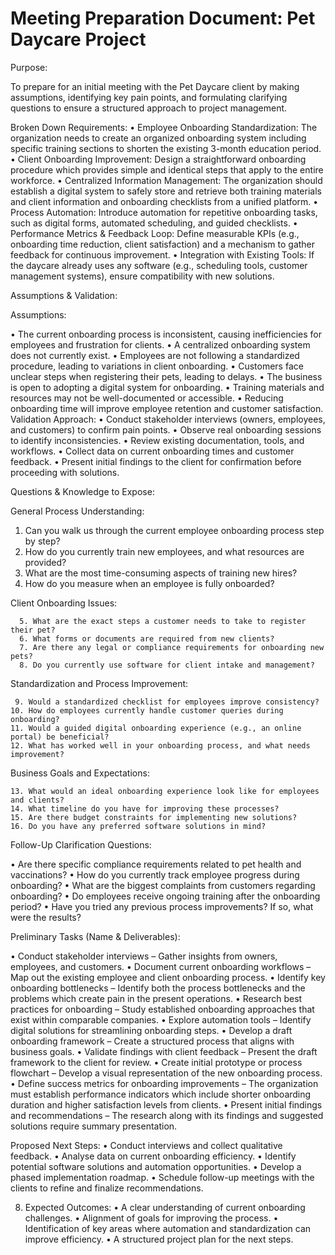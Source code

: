 # Meeting Preparation Document: Pet Daycare Project

Purpose:

To prepare for an initial meeting with the Pet Daycare client by making assumptions, identifying key pain 
points, and formulating clarifying questions to ensure a structured approach to project management.
 
Broken Down Requirements:
•	Employee Onboarding Standardization: The organization needs to create an organized onboarding system 
including specific training sections to shorten the existing 3-month education period.
•	Client Onboarding Improvement: Design a straightforward onboarding procedure which provides simple and 
identical steps that apply to the entire workforce.
•	Centralized Information Management: The organization should establish a digital system to safely store 
and retrieve both training materials and client information and onboarding checklists from a unified platform.
•	Process Automation: Introduce automation for repetitive onboarding tasks, such as digital forms, 
automated scheduling, and guided checklists.
•	Performance Metrics & Feedback Loop: Define measurable KPIs (e.g., onboarding time reduction, client 
satisfaction) and a mechanism to gather feedback for continuous improvement.
•	Integration with Existing Tools: If the daycare already uses any software (e.g., scheduling tools, 
customer management systems), ensure compatibility with new solutions.
 
Assumptions & Validation:

Assumptions:

•	The current onboarding process is inconsistent, causing inefficiencies for employees and frustration for 
clients.
•	A centralized onboarding system does not currently exist.
•	Employees are not following a standardized procedure, leading to variations in client onboarding.
•	Customers face unclear steps when registering their pets, leading to delays.
•	The business is open to adopting a digital system for onboarding.
•	Training materials and resources may not be well-documented or accessible.
•	Reducing onboarding time will improve employee retention and customer satisfaction.
Validation Approach:
•	Conduct stakeholder interviews (owners, employees, and customers) to confirm pain points.
•	Observe real onboarding sessions to identify inconsistencies.
•	Review existing documentation, tools, and workflows.
•	Collect data on current onboarding times and customer feedback.
•	Present initial findings to the client for confirmation before proceeding with solutions.

Questions & Knowledge to Expose:

General Process Understanding:

1.	Can you walk us through the current employee onboarding process step by step?
2.	How do you currently train new employees, and what resources are provided?
3.	What are the most time-consuming aspects of training new hires?
4.	How do you measure when an employee is fully onboarded?

Client Onboarding Issues:

      5. What are the exact steps a customer needs to take to register their pet?
      6. What forms or documents are required from new clients?
      7. Are there any legal or compliance requirements for onboarding new pets?
      8. Do you currently use software for client intake and management?

Standardization and Process Improvement:

     9. Would a standardized checklist for employees improve consistency?
    10. How do employees currently handle customer queries during onboarding?
    11. Would a guided digital onboarding experience (e.g., an online portal) be beneficial?
    12. What has worked well in your onboarding process, and what needs improvement?

Business Goals and Expectations:

    13. What would an ideal onboarding experience look like for employees and clients?
    14. What timeline do you have for improving these processes?
    15. Are there budget constraints for implementing new solutions?
    16. Do you have any preferred software solutions in mind?


Follow-Up Clarification Questions:

•	Are there specific compliance requirements related to pet health and vaccinations?
•	How do you currently track employee progress during onboarding?
•	What are the biggest complaints from customers regarding onboarding?
•	Do employees receive ongoing training after the onboarding period?
•	Have you tried any previous process improvements? If so, what were the results?


Preliminary Tasks (Name & Deliverables):

•	Conduct stakeholder interviews – Gather insights from owners, employees, and customers.
•	Document current onboarding workflows – Map out the existing employee and client onboarding process.
•	Identify key onboarding bottlenecks – Identify both the process bottlenecks and the problems which 
create pain in the present operations.
•	Research best practices for onboarding – Study established onboarding approaches that exist within 
comparable companies.
•	Explore automation tools – Identify digital solutions for streamlining onboarding steps.
•	Develop a draft onboarding framework – Create a structured process that aligns with business goals.
•	Validate findings with client feedback – Present the draft framework to the client for review.
•	Create initial prototype or process flowchart – Develop a visual representation of the new onboarding 
process.
•	Define success metrics for onboarding improvements – The organization must establish performance 
indicators which include shorter onboarding duration and higher satisfaction levels from clients.
•	Present initial findings and recommendations – The research along with its findings and suggested 
solutions require summary presentation. 

Proposed Next Steps:
•	Conduct interviews and collect qualitative feedback.
•	Analyse data on current onboarding efficiency.
•	Identify potential software solutions and automation opportunities.
•	Develop a phased implementation roadmap.
•	Schedule follow-up meetings with the clients to refine and finalize recommendations.
 
8. Expected Outcomes:
•	A clear understanding of current onboarding challenges.
•	Alignment of goals for improving the process.
•	Identification of key areas where automation and standardization can improve efficiency.
•	A structured project plan for the next steps.

